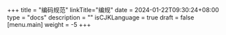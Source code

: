 +++
title = "编码规范"
linkTitle="编规"
date = 2024-01-22T09:30:24+08:00
type = "docs"
description = ""
isCJKLanguage = true
draft = false
[menu.main]
    weight = -5
+++